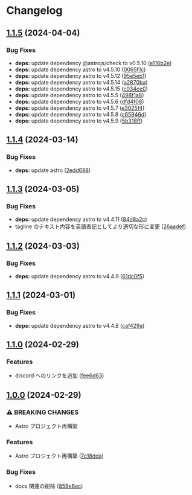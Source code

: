 # Changelog

## [1.1.5](https://github.com/nitoclub/nito.club/compare/v1.1.4...v1.1.5) (2024-04-04)


### Bug Fixes

* **deps:** update dependency @astrojs/check to v0.5.10 ([e116b2e](https://github.com/nitoclub/nito.club/commit/e116b2e939d874921e6d77e5d58845474c6c83d6))
* **deps:** update dependency astro to v4.5.10 ([0065f1c](https://github.com/nitoclub/nito.club/commit/0065f1c24734b9f07a5834798d0f0bc4d1f4b06b))
* **deps:** update dependency astro to v4.5.12 ([95e5eb1](https://github.com/nitoclub/nito.club/commit/95e5eb1875abbab83886d2c32220ca8d2e6e377a))
* **deps:** update dependency astro to v4.5.14 ([a2870ba](https://github.com/nitoclub/nito.club/commit/a2870ba1bc64ce4957d06060b54aed1493c9a279))
* **deps:** update dependency astro to v4.5.15 ([c034ce0](https://github.com/nitoclub/nito.club/commit/c034ce01b87cc777a2247b49fd6566f2aa466be7))
* **deps:** update dependency astro to v4.5.5 ([498f1a8](https://github.com/nitoclub/nito.club/commit/498f1a8b732b236270f8895c5ee08eeaccb84587))
* **deps:** update dependency astro to v4.5.6 ([dfd4f08](https://github.com/nitoclub/nito.club/commit/dfd4f085e2a07a7ae43ad23328a2909e5ed4abca))
* **deps:** update dependency astro to v4.5.7 ([e3025f4](https://github.com/nitoclub/nito.club/commit/e3025f45fdafe080807bd36f42933c1f16474f40))
* **deps:** update dependency astro to v4.5.8 ([c65946d](https://github.com/nitoclub/nito.club/commit/c65946db52b39cf9bdf8d5c54465f3420a12f6b1))
* **deps:** update dependency astro to v4.5.9 ([5b318ff](https://github.com/nitoclub/nito.club/commit/5b318ff01978ca25b2199d8a4616b5e56bd0c4f6))

## [1.1.4](https://github.com/nitoclub/nito.club/compare/v1.1.3...v1.1.4) (2024-03-14)


### Bug Fixes

* **deps:** update astro ([2edd688](https://github.com/nitoclub/nito.club/commit/2edd6886cc284ba123abba6af071fb182190c412))

## [1.1.3](https://github.com/2rabs/nito.club/compare/v1.1.2...v1.1.3) (2024-03-05)


### Bug Fixes

* **deps:** update dependency astro to v4.4.11 ([84d8a2c](https://github.com/2rabs/nito.club/commit/84d8a2c326db5cdf9a714122c6b38bcb7b03c5d7))
* tagline のテキスト内容を英語表記としてより適切な形に変更 ([26aadef](https://github.com/2rabs/nito.club/commit/26aadef354bd6375e295016cb88a1b561e905d12))

## [1.1.2](https://github.com/2rabs/nito.club/compare/v1.1.1...v1.1.2) (2024-03-03)


### Bug Fixes

* **deps:** update dependency astro to v4.4.9 ([61dc0f5](https://github.com/2rabs/nito.club/commit/61dc0f5afadce4be83558ca31016a42bce4a9add))

## [1.1.1](https://github.com/2rabs/nito.club/compare/v1.1.0...v1.1.1) (2024-03-01)


### Bug Fixes

* **deps:** update dependency astro to v4.4.8 ([caf429a](https://github.com/2rabs/nito.club/commit/caf429a5fe9849bde68e696d4de66a24d38b8ba3))

## [1.1.0](https://github.com/2rabs/nito.club/compare/v1.0.0...v1.1.0) (2024-02-29)


### Features

* discord へのリンクを追加 ([fee6d63](https://github.com/2rabs/nito.club/commit/fee6d63bca58a30ca82ef30808c2d51bf3f3aaa9))

## [1.0.0](https://github.com/2rabs/nito.club/compare/v0.1.0...v1.0.0) (2024-02-29)


### ⚠ BREAKING CHANGES

* Astro プロジェクト再構築

### Features

* Astro プロジェクト再構築 ([7c18dda](https://github.com/2rabs/nito.club/commit/7c18dda768fa4dd07fb2e3d661bfe2186e6759f7))


### Bug Fixes

* docs 関連の削除 ([859e6ec](https://github.com/2rabs/nito.club/commit/859e6ecbfd5b99ddaa71d4357890105cd916e2e1))
